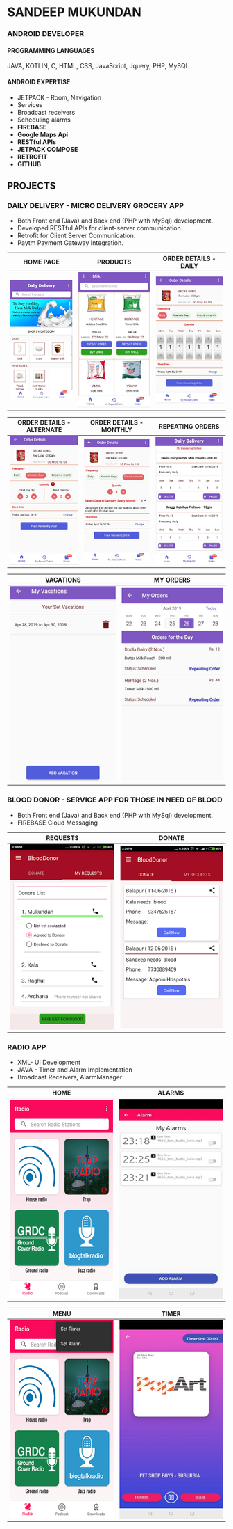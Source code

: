 # SANDEEP MUKUNDAN
### ANDROID DEVELOPER

#### PROGRAMMING LANGUAGES
JAVA, KOTLIN, C,  HTML, CSS, JavaScript, Jquery, PHP, MySQL

#### ANDROID EXPERTISE
* JETPACK - Room, Navigation 
* Services
* Broadcast receivers
* Scheduling alarms
* **FIREBASE**
* **Google Maps Api**
* **RESTful APIs**
* **JETPACK COMPOSE**
* **RETROFIT**
* **GITHUB**

## PROJECTS

### DAILY DELIVERY - MICRO DELIVERY GROCERY APP

* Both Front end (Java) and Back end (PHP with MySql) development.
* Developed RESTful APIs for client-server communication.
* Retrofit for Client Server Communication.
* Paytm Payment Gateway Integration.

HOME PAGE | PRODUCTS | ORDER DETAILS - DAILY 
------------ | ------------- | ------------- 
![DAILY DELIVERY APP](Daily-Delivery/App/1.jpg)  | ![DAILY DELIVERY APP](Daily-Delivery/App/2.jpg)|![DAILY DELIVERY APP](Daily-Delivery/App/3.jpg)

ORDER DETAILS - ALTERNATE | ORDER DETAILS - MONTHLY | REPEATING ORDERS
------------ | ------------- | -------------
![DAILY DELIVERY APP](Daily-Delivery/App/4.jpg) |  ![DAILY DELIVERY APP](Daily-Delivery/App/5.jpg)  | ![DAILY DELIVERY APP](Daily-Delivery/App/6.jpg)

 VACATIONS | MY ORDERS 
------------ | -------------
![DAILY DELIVERY APP](Daily-Delivery/App/7.jpg) |  ![DAILY DELIVERY APP](Daily-Delivery/App/8.jpg)
    
    
    
### BLOOD DONOR - SERVICE APP FOR THOSE IN NEED OF BLOOD

* Both Front end (Java) and Back end (PHP with MySql) development.
* FIREBASE Cloud Messaging
    
REQUESTS | DONATE
------------ | -------------
![BLOOD DONOR APP](Blood-Donor/1.png)  | ![BLOOD DONOR APP](Blood-Donor/2.png)


### RADIO APP

* XML- UI Development
* JAVA - Timer and Alarm Implementation
* Broadcast Receivers, AlarmManager
    
HOME |  ALARMS
------------ | -------------
![RADIO APP](Radio-App/IMG-3959.PNG)  | ![RADIO APP](Radio-App/IMG-3960.JPG)

MENU |  TIMER
------------ | -------------
![RADIO APP](Radio-App/IMG-3958.PNG)  | ![RADIO APP](Radio-App/IMG-3961.JPG)


